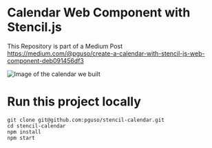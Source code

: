 # Calendar Web Component with Stencil.js

This Repository is part of a Medium Post https://medium.com/@pguso/create-a-calendar-with-stencil-js-web-component-deb091456df3


![Image of the calendar we built](https://miro.medium.com/max/1680/1*flrGmGkGF3JcwfDoca4QpQ.png)

# Run this project locally

```
git clone git@github.com:pguso/stencil-calendar.git
cd stencil-calendar
npm install
npm start
```